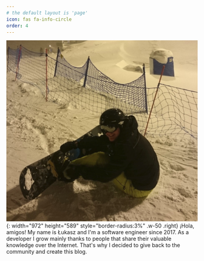 ```yaml
---
# the default layout is 'page'
icon: fas fa-info-circle
order: 4
---
```



![Desktop View](/assets/images/snb.jpg){: width="972" height="589" style="border-radius:3%" .w-50 .right}
¡Hola, amigos! My name is Łukasz and I'm a software engineer since 2017. As a developer I grow mainly thanks to people that share their valuable knowledge over the Internet. That's why I decided to give back to the community and create this blog.